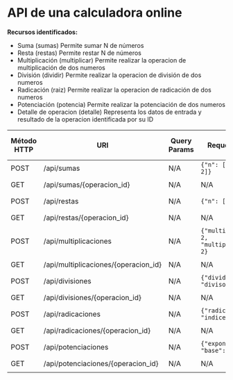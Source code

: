 # API de una calculadora online

**Recursos identificados:**
- Suma (sumas) Permite sumar N de números
- Resta (restas) Permite restar N de números
- Multiplicación (multiplicar) Permite realizar la operacion de multiplicación de dos numeros
- División (dividir) Permite realizar la operacion de división de dos numeros
- Radicación (raiz) Permite realizar la operacion de radicación de dos numeros
- Potenciación (potencia) Permite realizar la potenciación de dos numeros
- Detalle de operacion (detalle) Representa los datos de entrada y resultado de la operacion identificada por su ID


| Método HTTP | URI            | Query Params | Request Body | Response Body    | Códigos HTTP de respuesta |
|-------------|----------------|--------------|--------------|------------------|-------------------------|
| POST        | /api/sumas    | N/A          | ``{"n": [2, 2, 2, 2]}`` | ``{"operacion_id": 123}`` | 200, 400 |
| GET         | /api/sumas/{operacion_id}    | N/A          | N/A    | ``{"resultado": 123}`` | 200, 400 |
| POST        | /api/restas    | N/A          | ``{"n": [2, 2, 2]}`` | ``{"operacion_id": 123}`` | 200, 400 |
| GET        | /api/restas/{operacion_id}    | N/A  | N/A  | ``{"resultado": 123}`` | 200, 400 |
| POST        | /api/multiplicaciones    | N/A          | ``{"multiplicando": 2, "multiplicador": 2}`` | ``{"operacion_id": 123}`` | 200, 400 |
| GET        | /api/multiplicaciones/{operacion_id} | N/A  | N/A | ``{"resultado": 123}`` | 200, 400 |
| POST        | /api/divisiones    | N/A          | ``{"dividendo": 2, "divisor": 2}`` | ``{"operacion_id": 123}`` | 200, 400 |
| GET        | /api/divisiones/{operacion_id}    | N/A  | N/A | ``{"resultado": 123}`` | 200, 400 |
| POST        | /api/radicaciones    | N/A          | ``{"radicando": 2, "indice": 2}`` | ``{"operacion_id": 123}`` | 200, 400 |
| GET        | /api/radicaciones/{operacion_id}    | N/A | N/A | ``{"resultado": 123}`` | 200, 400 |
| POST        | /api/potenciaciones    | N/A          | ``{"exponente": 2, "base": 2}`` | ``{"operacion_id": 123}`` | 200, 400 |
| GET        | /api/potenciaciones/{operacion_id} | N/A | N/A | ``{"resultado": 123}`` | 200, 400 |
